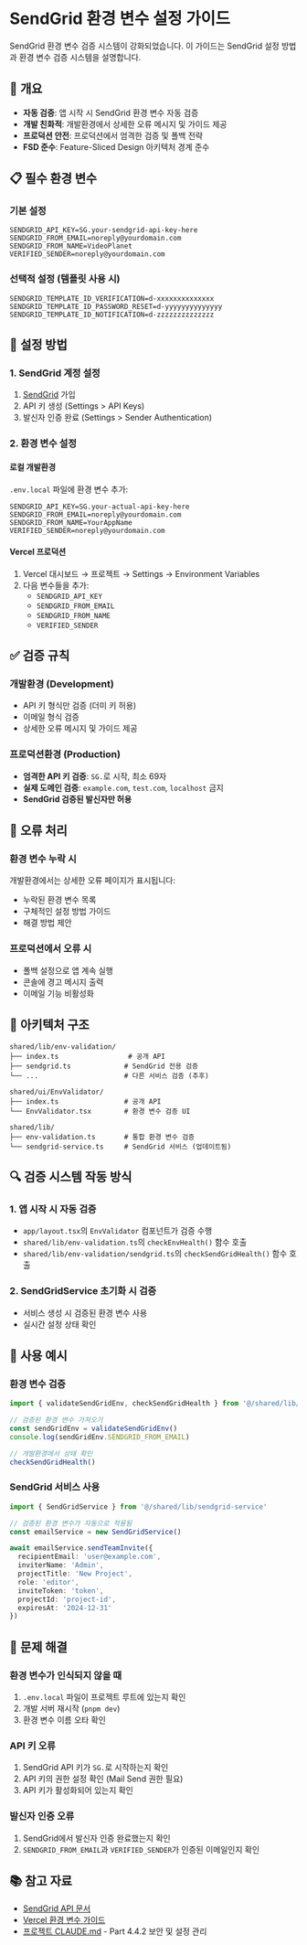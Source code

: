 # SendGrid 환경 변수 설정 가이드

SendGrid 환경 변수 검증 시스템이 강화되었습니다. 이 가이드는 SendGrid 설정 방법과 환경 변수 검증 시스템을 설명합니다.

## 🎯 개요

- **자동 검증**: 앱 시작 시 SendGrid 환경 변수 자동 검증
- **개발 친화적**: 개발환경에서 상세한 오류 메시지 및 가이드 제공
- **프로덕션 안전**: 프로덕션에서 엄격한 검증 및 폴백 전략
- **FSD 준수**: Feature-Sliced Design 아키텍처 경계 준수

## 📋 필수 환경 변수

### 기본 설정
```env
SENDGRID_API_KEY=SG.your-sendgrid-api-key-here
SENDGRID_FROM_EMAIL=noreply@yourdomain.com
SENDGRID_FROM_NAME=VideoPlanet
VERIFIED_SENDER=noreply@yourdomain.com
```

### 선택적 설정 (템플릿 사용 시)
```env
SENDGRID_TEMPLATE_ID_VERIFICATION=d-xxxxxxxxxxxxxx
SENDGRID_TEMPLATE_ID_PASSWORD_RESET=d-yyyyyyyyyyyyyy
SENDGRID_TEMPLATE_ID_NOTIFICATION=d-zzzzzzzzzzzzzz
```

## 🔧 설정 방법

### 1. SendGrid 계정 설정
1. [SendGrid](https://sendgrid.com) 가입
2. API 키 생성 (Settings > API Keys)
3. 발신자 인증 완료 (Settings > Sender Authentication)

### 2. 환경 변수 설정

#### 로컬 개발환경
`.env.local` 파일에 환경 변수 추가:
```env
SENDGRID_API_KEY=SG.your-actual-api-key-here
SENDGRID_FROM_EMAIL=noreply@yourdomain.com
SENDGRID_FROM_NAME=YourAppName
VERIFIED_SENDER=noreply@yourdomain.com
```

#### Vercel 프로덕션
1. Vercel 대시보드 → 프로젝트 → Settings → Environment Variables
2. 다음 변수들을 추가:
   - `SENDGRID_API_KEY`
   - `SENDGRID_FROM_EMAIL`
   - `SENDGRID_FROM_NAME`
   - `VERIFIED_SENDER`

## ✅ 검증 규칙

### 개발환경 (Development)
- API 키 형식만 검증 (더미 키 허용)
- 이메일 형식 검증
- 상세한 오류 메시지 및 가이드 제공

### 프로덕션환경 (Production)
- **엄격한 API 키 검증**: `SG.`로 시작, 최소 69자
- **실제 도메인 검증**: `example.com`, `test.com`, `localhost` 금지
- **SendGrid 검증된 발신자만 허용**

## 🚨 오류 처리

### 환경 변수 누락 시
개발환경에서는 상세한 오류 페이지가 표시됩니다:
- 누락된 환경 변수 목록
- 구체적인 설정 방법 가이드
- 해결 방법 제안

### 프로덕션에서 오류 시
- 폴백 설정으로 앱 계속 실행
- 콘솔에 경고 메시지 출력
- 이메일 기능 비활성화

## 📂 아키텍처 구조

```
shared/lib/env-validation/
├── index.ts                 # 공개 API
├── sendgrid.ts             # SendGrid 전용 검증
└── ...                     # 다른 서비스 검증 (추후)

shared/ui/EnvValidator/
├── index.ts                # 공개 API
└── EnvValidator.tsx        # 환경 변수 검증 UI

shared/lib/
├── env-validation.ts       # 통합 환경 변수 검증
└── sendgrid-service.ts     # SendGrid 서비스 (업데이트됨)
```

## 🔍 검증 시스템 작동 방식

### 1. 앱 시작 시 자동 검증
- `app/layout.tsx`의 `EnvValidator` 컴포넌트가 검증 수행
- `shared/lib/env-validation.ts`의 `checkEnvHealth()` 함수 호출
- `shared/lib/env-validation/sendgrid.ts`의 `checkSendGridHealth()` 함수 호출

### 2. SendGridService 초기화 시 검증
- 서비스 생성 시 검증된 환경 변수 사용
- 실시간 설정 상태 확인

## 🎨 사용 예시

### 환경 변수 검증
```typescript
import { validateSendGridEnv, checkSendGridHealth } from '@/shared/lib/env-validation/sendgrid'

// 검증된 환경 변수 가져오기
const sendGridEnv = validateSendGridEnv()
console.log(sendGridEnv.SENDGRID_FROM_EMAIL)

// 개발환경에서 상태 확인
checkSendGridHealth()
```

### SendGrid 서비스 사용
```typescript
import { SendGridService } from '@/shared/lib/sendgrid-service'

// 검증된 환경 변수가 자동으로 적용됨
const emailService = new SendGridService()

await emailService.sendTeamInvite({
  recipientEmail: 'user@example.com',
  inviterName: 'Admin',
  projectTitle: 'New Project',
  role: 'editor',
  inviteToken: 'token',
  projectId: 'project-id',
  expiresAt: '2024-12-31'
})
```

## 🐛 문제 해결

### 환경 변수가 인식되지 않을 때
1. `.env.local` 파일이 프로젝트 루트에 있는지 확인
2. 개발 서버 재시작 (`pnpm dev`)
3. 환경 변수 이름 오타 확인

### API 키 오류
1. SendGrid API 키가 `SG.`로 시작하는지 확인
2. API 키의 권한 설정 확인 (Mail Send 권한 필요)
3. API 키가 활성화되어 있는지 확인

### 발신자 인증 오류
1. SendGrid에서 발신자 인증 완료했는지 확인
2. `SENDGRID_FROM_EMAIL`과 `VERIFIED_SENDER`가 인증된 이메일인지 확인

## 📚 참고 자료

- [SendGrid API 문서](https://docs.sendgrid.com/)
- [Vercel 환경 변수 가이드](https://vercel.com/docs/concepts/projects/environment-variables)
- [프로젝트 CLAUDE.md](../CLAUDE.md) - Part 4.4.2 보안 및 설정 관리